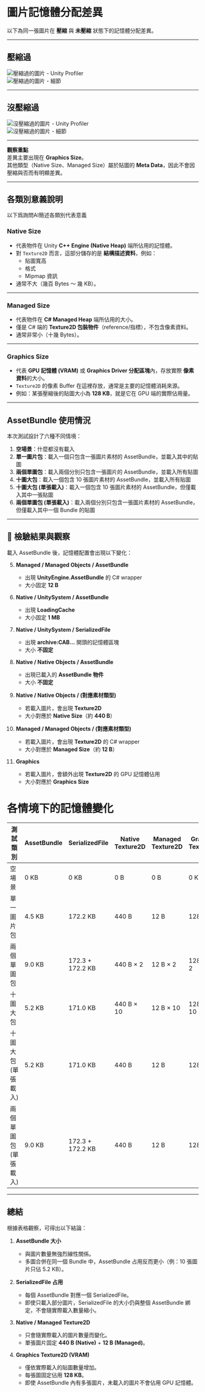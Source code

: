 # 圖片記憶體分配差異

以下為同一張圖片在 **壓縮** 與 **未壓縮** 狀態下的記憶體分配差異。

---

## 壓縮過
![壓縮過的圖片 - Unity Profiler](img/compress_texture2d_unity.png)  
![壓縮過的圖片 - 細節](img/texture_compress.png)

---

## 沒壓縮過
![沒壓縮過的圖片 - Unity Profiler](img/uncompress_texture2d_unity.png)  
![沒壓縮過的圖片 - 細節](img/texture_uncompress.png)

---

**觀察重點**  
差異主要出現在 **Graphics Size**。  
其他類型（Native Size、Managed Size）屬於貼圖的 **Meta Data**，因此不會因壓縮與否而有明顯差異。

---

## 各類別意義說明
以下爲詢問AI簡述各類別代表意義
### Native Size
- 代表物件在 Unity **C++ Engine (Native Heap)** 端所佔用的記憶體。  
- 對 `Texture2D` 而言，這部分儲存的是 **結構描述資料**，例如：
  - 貼圖寬高
  - 格式
  - Mipmap 資訊
- 通常不大（幾百 Bytes ～ 幾 KB）。

---

### Managed Size
- 代表物件在 **C# Managed Heap** 端所佔用的大小。  
- 僅是 C# 端的 **Texture2D 包裝物件**（reference/指標），不包含像素資料。  
- 通常非常小（十幾 Bytes）。

---

### Graphics Size
- 代表 **GPU 記憶體 (VRAM)** 或 **Graphics Driver 分配區塊**內，存放實際 **像素資料**的大小。  
- `Texture2D` 的像素 Buffer 在這裡存放，通常是主要的記憶體消耗來源。  
- 例如：某張壓縮後的貼圖大小為 **128 KB**，就是它在 GPU 端的實際佔用量。

---

## AssetBundle 使用情況

本次測試設計了六種不同情境：

1. **空場景**：什麼都沒有載入  
2. **單一圖片包**：載入一個只包含一張圖片素材的 AssetBundle，並載入其中的貼圖  
3. **兩個單圖包**：載入兩個分別只包含一張圖片的 AssetBundle，並載入所有貼圖  
4. **十圖大包**：載入一個包含 10 張圖片素材的 AssetBundle，並載入所有貼圖  
5. **十圖大包 (單張載入)**：載入一個包含 10 張圖片素材的 AssetBundle，但僅載入其中一張貼圖  
6. **兩個單圖包 (單張載入)**：載入兩個分別只包含一張圖片素材的 AssetBundle，但僅載入其中一個 Bundle 的貼圖  

---

## 🔎 檢驗結果與觀察

載入 AssetBundle 後，記憶體配置會出現以下變化：

5. **Managed / Managed Objects / AssetBundle**  
   - 出現 **UnityEngine.AssetBundle** 的 C# wrapper  
   - 大小固定 **12 B**

1. **Native / UnitySystem / AssetBundle**  
   - 出現 **LoadingCache**  
   - 大小固定 **1 MB**

2. **Native / UnitySystem / SerializedFile**  
   - 出現 **archive:CAB...** 開頭的記憶體區塊  
   - 大小 **不固定**

3. **Native / Native Objects / AssetBundle**  
   - 出現已載入的 **AssetBundle 物件**  
   - 大小 **不固定**

4. **Native / Native Objects / (對應素材類型)**  
   - 若載入圖片，會出現 **Texture2D**  
   - 大小對應於 **Native Size**（約 **440 B**）

5. **Managed / Managed Objects / (對應素材類型)**  
   - 若載入圖片，會出現 **Texture2D** 的 C# wrapper  
   - 大小對應於 **Managed Size**（約 **12 B**）

6. **Graphics**  
   - 若載入圖片，會額外出現 **Texture2D** 的 GPU 記憶體佔用  
   - 大小對應於 **Graphics Size**


# 各情境下的記憶體變化

| 測試類別               | AssetBundle | SerializedFile         | Native Texture2D | Managed Texture2D | Graphics Texture2D |
|------------------------|-------------|------------------------|------------------|-------------------|--------------------|
| 空場景                 | 0 KB        | 0 KB                   | 0 B              | 0 B               | 0 KB               |
| 單一圖片包             | 4.5 KB      | 172.2 KB               | 440 B            | 12 B              | 128 KB             |
| 兩個單圖包             | 9.0 KB      | 172.3 + 172.2 KB       | 440 B × 2        | 12 B × 2          | 128 KB × 2         |
| 十圖大包               | 5.2 KB      | 171.0 KB               | 440 B × 10       | 12 B × 10         | 128 KB × 10        |
| 十圖大包 (單張載入)    | 5.2 KB      | 171.0 KB               | 440 B            | 12 B              | 128 KB             |
| 兩個單圖包 (單張載入)  | 9.0 KB      | 172.3 + 172.2 KB       | 440 B            | 12 B              | 128 KB             |

---

## 總結

根據表格觀察，可得出以下結論：

1. **AssetBundle 大小**  
   - 與圖片數量無強烈線性關係。  
   - 多圖合併在同一個 Bundle 中，AssetBundle 占用反而更小（例：10 張圖片只佔 5.2 KB）。

2. **SerializedFile 占用**  
   - 每個 AssetBundle 對應一個 SerializedFile。  
   - 即使只載入部分圖片，SerializedFile 的大小仍與整個 AssetBundle 綁定，不會隨實際載入數量縮小。

3. **Native / Managed Texture2D**  
   - 只會隨實際載入的圖片數量而變化。  
   - 單張圖片固定 **440 B (Native)** + **12 B (Managed)**。

4. **Graphics Texture2D (VRAM)**  
   - 僅依實際載入的貼圖數量增加。  
   - 每張圖固定佔用 **128 KB**。  
   - 即使 AssetBundle 內有多張圖片，未載入的圖片不會佔用 GPU 記憶體。


